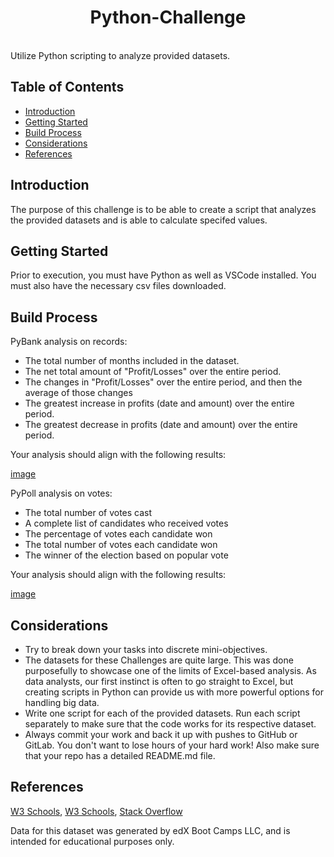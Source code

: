<h1 align="center"> Python-Challenge </h1> <br>
Utilize Python scripting to analyze provided datasets.

## Table of Contents

- [Introduction](#introduction)
- [Getting Started](#getting-started)
- [Build Process](#build-process)
- [Considerations](#considerations)
- [References](#references)


## Introduction

The purpose of this challenge is to be able to create a script that analyzes the provided datasets and is able to calculate specifed values.


## Getting Started

Prior to execution, you must have Python as well as VSCode installed. You must also have the necessary csv files downloaded.


## Build Process

PyBank analysis on records:
- The total number of months included in the dataset.
- The net total amount of "Profit/Losses" over the entire period.
- The changes in "Profit/Losses" over the entire period, and then the average of those changes
- The greatest increase in profits (date and amount) over the entire period.
- The greatest decrease in profits (date and amount) over the entire period.

Your analysis should align with the following results:

[image](<img width="822" alt="Screenshot 2024-03-21 at 7 50 30 PM" src="https://github.com/myoingco/python-challenge/assets/160566342/6ca5da55-bb0d-4af2-b638-ee4127628805">)

PyPoll analysis on votes:
- The total number of votes cast
- A complete list of candidates who received votes
- The percentage of votes each candidate won
- The total number of votes each candidate won
- The winner of the election based on popular vote

Your analysis should align with the following results:

[image](<img width="808" alt="Screenshot 2024-03-21 at 7 51 07 PM" src="https://github.com/myoingco/python-challenge/assets/160566342/621f25e2-b1a2-4773-8008-7a9f441e6c55">)


## Considerations

- Try to break down your tasks into discrete mini-objectives.
- The datasets for these Challenges are quite large. This was done purposefully to showcase one of the limits of Excel-based analysis. As data analysts, our first instinct is often to go straight to Excel, but creating scripts in Python can provide us with more powerful options for handling big data.
- Write one script for each of the provided datasets. Run each script separately to make sure that the code works for its respective dataset.
- Always commit your work and back it up with pushes to GitHub or GitLab. You don't want to lose hours of your hard work! Also make sure that your repo has a detailed README.md file.


## References

[W3 Schools](https://www.w3schools.com/python/gloss_python_elif.asp),
[W3 Schools](https://www.w3schools.com/python/python_conditions.asp),
[Stack Overflow](https://stackoverflow.com/questions/24154232/vba-to-select-all-columns-in-a-worksheet-and-auto-adjust-all-columns-width-in-ex)

Data for this dataset was generated by edX Boot Camps LLC, and is intended for educational purposes only.
